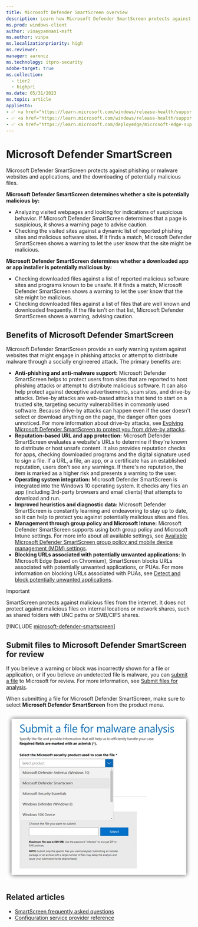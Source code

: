 ```yaml
---
title: Microsoft Defender SmartScreen overview
description: Learn how Microsoft Defender SmartScreen protects against phishing or malware websites and applications, and the downloading of potentially malicious files.
ms.prod: windows-client
author: vinaypamnani-msft
ms.author: vinpa
ms.localizationpriority: high
ms.reviewer:
manager: aaroncz
ms.technology: itpro-security
adobe-target: true
ms.collection:
  - tier2
  - highpri
ms.date: 05/31/2023
ms.topic: article
appliesto:
- ✅ <a href="https://learn.microsoft.com/windows/release-health/supported-versions-windows-client" target="_blank">Windows 11</a>
- ✅ <a href="https://learn.microsoft.com/windows/release-health/supported-versions-windows-client" target="_blank">Windows 10</a>
- ✅ <a href="https://learn.microsoft.com/deployedge/microsoft-edge-support-lifecycle" target="_blank">Microsoft Edge</a>
---
```


# Microsoft Defender SmartScreen

Microsoft Defender SmartScreen protects against phishing or malware websites and applications, and the downloading of potentially malicious files.

**Microsoft Defender SmartScreen determines whether a site is potentially malicious by:**

- Analyzing visited webpages and looking for indications of suspicious behavior. If Microsoft Defender SmartScreen determines that a page is suspicious, it shows a warning page to advise caution.
- Checking the visited sites against a dynamic list of reported phishing sites and malicious software sites. If it finds a match, Microsoft Defender SmartScreen shows a warning to let the user know that the site might be malicious.

**Microsoft Defender SmartScreen determines whether a downloaded app or app installer is potentially malicious by:**

- Checking downloaded files against a list of reported malicious software sites and programs known to be unsafe. If it finds a match, Microsoft Defender SmartScreen shows a warning to let the user know that the site might be malicious.
- Checking downloaded files against a list of files that are well known and downloaded frequently. If the file isn't on that list, Microsoft Defender SmartScreen shows a warning, advising caution.

## Benefits of Microsoft Defender SmartScreen

Microsoft Defender SmartScreen provide an early warning system against websites that might engage in phishing attacks or attempt to distribute malware through a socially engineered attack. The primary benefits are:

- **Anti-phishing and anti-malware support:** Microsoft Defender SmartScreen helps to protect users from sites that are reported to host phishing attacks or attempt to distribute malicious software. It can also help protect against deceptive advertisements, scam sites, and drive-by attacks. Drive-by attacks are web-based attacks that tend to start on a trusted site, targeting security vulnerabilities in commonly used software. Because drive-by attacks can happen even if the user doesn't select or download anything on the page, the danger often goes unnoticed. For more information about drive-by attacks, see [Evolving Microsoft Defender SmartScreen to protect you from drive-by attacks](https://blogs.windows.com/msedgedev/2015/12/16/SmartScreen-drive-by-improvements/).
- **Reputation-based URL and app protection:** Microsoft Defender SmartScreen evaluates a website's URLs to determine if they're known to distribute or host unsafe content. It also provides reputation checks for apps, checking downloaded programs and the digital signature used to sign a file. If a URL, a file, an app, or a certificate has an established reputation, users don't see any warnings. If there's no reputation, the item is marked as a higher risk and presents a warning to the user.
- **Operating system integration:** Microsoft Defender SmartScreen is integrated into the Windows 10 operating system. It checks any files an app (including 3rd-party browsers and email clients) that attempts to download and run.
- **Improved heuristics and diagnostic data:** Microsoft Defender SmartScreen is constantly learning and endeavoring to stay up to date, so it can help to protect you against potentially malicious sites and files.
- **Management through group policy and Microsoft Intune:** Microsoft Defender SmartScreen supports using both group policy and Microsoft Intune settings. For more info about all available settings, see [Available Microsoft Defender SmartScreen group policy and mobile device management (MDM) settings](available-settings.md).
- **Blocking URLs associated with potentially unwanted applications:** In Microsoft Edge (based on Chromium), SmartScreen blocks URLs associated with potentially unwanted applications, or PUAs. For more information on blocking URLs associated with PUAs, see [Detect and block potentially unwanted applications](/microsoft-365/security/defender-endpoint/detect-block-potentially-unwanted-apps-microsoft-defender-antivirus).

> [!IMPORTANT]
> SmartScreen protects against malicious files from the internet. It does not protect against malicious files on internal locations or network shares, such as shared folders with UNC paths or SMB/CIFS shares.

[!INCLUDE [microsoft-defender-smartscreen](../../../../../includes/licensing/microsoft-defender-smartscreen.md)]

## Submit files to Microsoft Defender SmartScreen for review

If you believe a warning or block was incorrectly shown for a file or application, or if you believe an undetected file is malware, you can [submit a file](https://www.microsoft.com/wdsi/filesubmission/) to Microsoft for review. For more information, see [Submit files for analysis](/microsoft-365/security/intelligence/submission-guide).

When submitting a file for Microsoft Defender SmartScreen, make sure to select **Microsoft Defender SmartScreen** from the product menu.

![Windows Security, Microsoft Defender SmartScreen controls.](images/Microsoft-defender-smartscreen-submission.png)

## Related articles

- [SmartScreen frequently asked questions](https://fb.smartscreen.microsoft.com/smartscreenfaq.aspx)
- [Configuration service provider reference](/windows/client-management/mdm/configuration-service-provider-reference)
